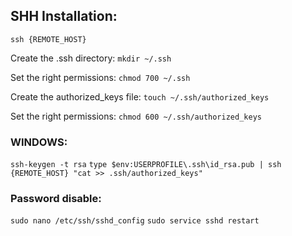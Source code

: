 ## SHH Installation:

`ssh {REMOTE_HOST}`

Create the .ssh directory:
`mkdir ~/.ssh`

Set the right permissions:
`chmod 700 ~/.ssh`

Create the authorized_keys file:
`touch ~/.ssh/authorized_keys`

Set the right permissions:
`chmod 600 ~/.ssh/authorized_keys`

### WINDOWS:
`ssh-keygen -t rsa`
`type $env:USERPROFILE\.ssh\id_rsa.pub | ssh {REMOTE_HOST} "cat >> .ssh/authorized_keys"`

### Password disable:
`sudo nano /etc/ssh/sshd_config`
`sudo service sshd restart`
